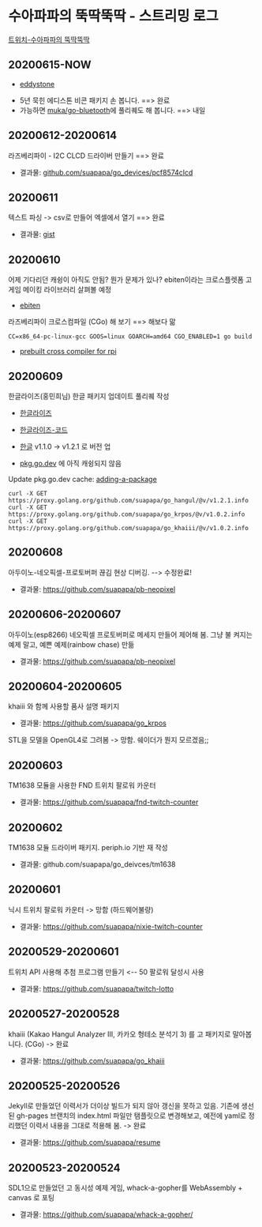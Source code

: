 # 수아파파의 뚝딱뚝딱 - 스트리밍 로그

[트위치-수아파파의 뚝딱뚝딱](https://twitch.tv/suapapa)

## 20200615-NOW

* [eddystone](https://pkg.go.dev/github.com/suapapa/go_eddystone)

- 5년 묵힌 에디스톤 비콘 패키지 손 봅니다. ==> 완료
- 가능하면 [muka/go-bluetooth](https://github.com/muka/go-bluetooth)에 풀리퀘도 해 봅니다. ==> 내일


## 20200612-20200614

라즈베리파이 - I2C CLCD 드라이버 만들기 ==> 완료

* 결과물: [github.com/suapapa/go_devices/pcf8574clcd](https://pkg.go.dev/github.com/suapapa/go_devices@v1.0.1/pcf8574clcd?tab=doc)


## 20200611

텍스트 파싱 -> csv로 만들어 엑셀에서 열기 ==> 완료

* 결과물: [gist](https://gist.github.com/suapapa/79cb476cafb8185d2b54473b66849123)


## 20200610

어제 기다리던 캐슁이 아직도 안됨? 뭔가 문제가 있나?
ebiten이라는 크로스플렛폼 고 게임 메이킹 라이브러리 살펴볼 예정

* [ebiten](https://github.com/hajimehoshi/ebiten)

라즈베리파이 크로스컴파일 (CGo) 해 보기 ==> 해보다 맒

    CC=x86_64-pc-linux-gcc GOOS=linux GOARCH=amd64 CGO_ENABLED=1 go build

* [prebuilt cross compiler for rpi](https://github.com/abhiTronix/raspberry-pi-cross-compilers)


## 20200609

한글라이즈(홍민희님) 한글 패키지 업데이트 풀리퀘 작성

* [한글라이즈](https://hangulize.org)
* [한글라이즈-코드](https://github.com/hangulize/hangulize)

* [한글](https://github.com/suapapa/go_hangul) v1.1.0 -> v1.2.1 로 버전 업
* [pkg.go.dev](https://pkg.go.dev/github.com/suapapa/go_hangul) 에 아직 캐슁되지 않음

Update pkg.go.dev cache: [adding-a-package](https://go.dev/about#adding-a-package)

    curl -X GET https://proxy.golang.org/github.com/suapapa/go_hangul/@v/v1.2.1.info
    curl -X GET https://proxy.golang.org/github.com/suapapa/go_krpos/@v/v1.0.2.info
    curl -X GET https://proxy.golang.org/github.com/suapapa/go_khaiii/@v/v1.0.2.info


## 20200608

아두이노-네오픽셀-프로토버퍼 끊김 현상 디버깅. --> 수정완료!

* 결과물: https://github.com/suapapa/pb-neopixel


## 20200606-20200607

아두이노(esp8266) 네오픽셀 프로토버퍼로 메세지 만들어 제어해 봄.
그냥 불 켜지는 예제 말고, 예쁜 예제(rainbow chase) 만듦

* 결과물: https://github.com/suapapa/pb-neopixel


## 20200604-20200605

khaiii 와 함께 사용할 품사 설명 패키지

* 결과물: https://github.com/suapapa/go_krpos

STL을 모델을 OpenGL4로 그려봄 -> 망함. 쉐이더가 뭔지 모르겠음;;


## 20200603

TM1638 모듈을 사용한 FND 트위치 팔로워 카운터

* 결과물: https://github.com/suapapa/fnd-twitch-counter


## 20200602

TM1638 모듈 드라이버 패키지. periph.io 기반 재 작성

* 결과물: github.com/suapapa/go_deivces/tm1638


## 20200601

닉시 트위치 팔로워 카운터 -> 망함 (하드웨어불량)

* 결과물: https://github.com/suapapa/nixie-twitch-counter


## 20200529-20200601

트위치 API 사용해 추첨 프로그램 만들기 <-- 50 팔로워 달성시 사용

* 결과물: https://github.com/suapapa/twitch-lotto


## 20200527-20200528

khaiii (Kakao Hangul Analyzer III, 카카오 형테소 분석기 3) 를
고 패키지로 말아봅니다. (CGo) -> 완료

* 결과물: https://github.com/suapapa/go_khaiii


## 20200525-20200526

Jekyll로 만들었던 이력서가 더이상 빌드가 되지 않아 갱신을 못하고 있음.
기존에 생선된 gh-pages 브랜치의 index.html 파일만 탬플릿으로 변경해보고,
예전에 yaml로 정리했던 이력서 내용을 그대로 적용해 봄. -> 완료

* 결과물: https://github.com/suapapa/resume


## 20200523-20200524

SDL1으로 만들었던 고 동시성 예제 게임, whack-a-gopher를 WebAssembly + canvas 로 포팅

* 결과물: https://github.com/suapapa/whack-a-gopher/

